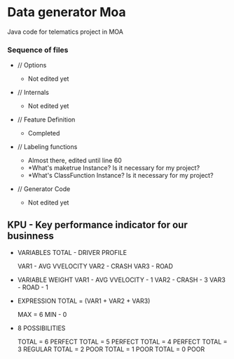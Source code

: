 # Data generator Moa
Java code for telematics project in MOA

### Sequence of files
- // Options
   - Not edited yet
    
- // Internals
   - Not edited yet
    
- // Feature Definition 
    - Completed

- // Labeling functions
    - Almost there, edited until line 60
    - *What's maketrue Instance? Is it necessary for my project?
    - *What's ClassFunction Instance? Is it necessary for my project? 
    
- // Generator Code
   - Not edited yet

## KPU - Key performance indicator for our businness

- VARIABLES
   TOTAL - DRIVER PROFILE
   
   
   VAR1  - AVG VVELOCITY
   VAR2 - CRASH
   VAR3 - ROAD

- VARIABLE WEIGHT
   VAR1  - AVG VVELOCITY - 1 
   VAR2 - CRASH - 3
   VAR3 - ROAD - 1

- EXPRESSION
   TOTAL =  (VAR1 + VAR2 + VAR3) 

   MAX  = 6 MIN - 0
- 8 POSSIBILITIES

   TOTAL = 6
   PERFECT
   TOTAL = 5
   PERFECT
   TOTAL = 4
   PERFECT
   TOTAL = 3
   REGULAR
   TOTAL = 2
   POOR
   TOTAL = 1
   POOR
   TOTAL = 0
   POOR
